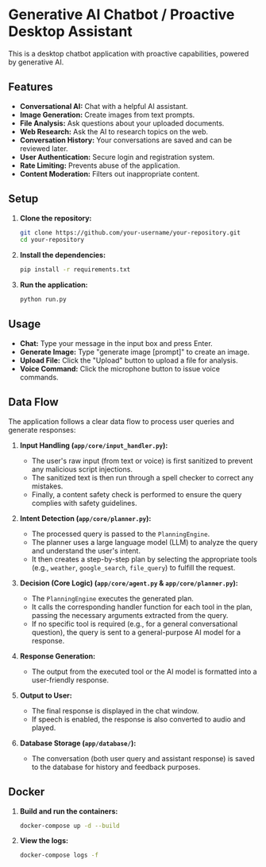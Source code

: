 # Generative AI Chatbot / Proactive Desktop Assistant

This is a desktop chatbot application with proactive capabilities, powered by generative AI.

## Features

- **Conversational AI:** Chat with a helpful AI assistant.
- **Image Generation:** Create images from text prompts.
- **File Analysis:** Ask questions about your uploaded documents.
- **Web Research:** Ask the AI to research topics on the web.
- **Conversation History:** Your conversations are saved and can be reviewed later.
- **User Authentication:** Secure login and registration system.
- **Rate Limiting:** Prevents abuse of the application.
- **Content Moderation:** Filters out inappropriate content.

## Setup

1.  **Clone the repository:**

    ```bash
    git clone https://github.com/your-username/your-repository.git
    cd your-repository
    ```

2.  **Install the dependencies:**

    ```bash
    pip install -r requirements.txt
    ```

3.  **Run the application:**

    ```bash
    python run.py
    ```

## Usage

-   **Chat:** Type your message in the input box and press Enter.
-   **Generate Image:** Type "generate image [prompt]" to create an image.
-   **Upload File:** Click the "Upload" button to upload a file for analysis.
-   **Voice Command:** Click the microphone button to issue voice commands.

## Data Flow

The application follows a clear data flow to process user queries and generate responses:

1.  **Input Handling (`app/core/input_handler.py`):**
    -   The user's raw input (from text or voice) is first sanitized to prevent any malicious script injections.
    -   The sanitized text is then run through a spell checker to correct any mistakes.
    -   Finally, a content safety check is performed to ensure the query complies with safety guidelines.

2.  **Intent Detection (`app/core/planner.py`):**
    -   The processed query is passed to the `PlanningEngine`.
    -   The planner uses a large language model (LLM) to analyze the query and understand the user's intent.
    -   It then creates a step-by-step plan by selecting the appropriate tools (e.g., `weather`, `google_search`, `file_query`) to fulfill the request.

3.  **Decision (Core Logic) (`app/core/agent.py` & `app/core/planner.py`):**
    -   The `PlanningEngine` executes the generated plan.
    -   It calls the corresponding handler function for each tool in the plan, passing the necessary arguments extracted from the query.
    -   If no specific tool is required (e.g., for a general conversational question), the query is sent to a general-purpose AI model for a response.

4.  **Response Generation:**
    -   The output from the executed tool or the AI model is formatted into a user-friendly response.

5.  **Output to User:**
    -   The final response is displayed in the chat window.
    -   If speech is enabled, the response is also converted to audio and played.

6.  **Database Storage (`app/database/`):**
    -   The conversation (both user query and assistant response) is saved to the database for history and feedback purposes.

## Docker

1.  **Build and run the containers:**

    ```bash
    docker-compose up -d --build
    ```

2.  **View the logs:**

    ```bash
    docker-compose logs -f
    ```
